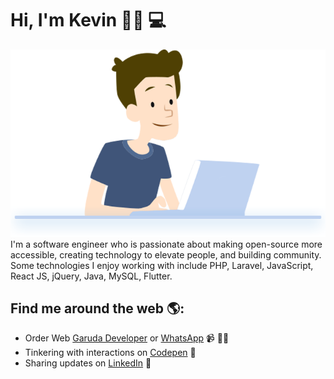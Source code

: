 # Hi, I'm Kevin 👋🏾 💻

<img src="https://raw.githubusercontent.com/maulanakevinp/lavinza/master/assets/img/main-slide-img1.png" alt="banner cartoon illustration of Kevin">
I'm a software engineer who is passionate about making open-source more accessible, creating technology to elevate people, and building community. Some technologies I enjoy working with include PHP, Laravel, JavaScript, React JS, jQuery, Java, MySQL, Flutter.


## Find me around the web 🌎:
- Order Web <a href="https://garudev.com">Garuda Developer</a> or <a href="https://api.whatsapp.com/send?phone=6282331571857&text=Saya%20tertarik%20dengan%20jasa%20pembuatan%20website%20yang%20anda%20tawarkan">WhatsApp</a> 📹 ✍🏾
- Tinkering with interactions on <a href="https://codepen.io/maulanakevinp"> Codepen</a> 🏓
- Sharing updates on <a href="https://www.linkedin.com/in/maulana-kevin-p-306958133/">LinkedIn</a> 💼
